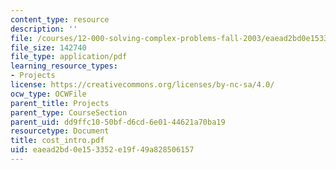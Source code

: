 ```yaml
---
content_type: resource
description: ''
file: /courses/12-000-solving-complex-problems-fall-2003/eaead2bd0e153352e19f49a828506157_cost_intro.pdf
file_size: 142740
file_type: application/pdf
learning_resource_types:
- Projects
license: https://creativecommons.org/licenses/by-nc-sa/4.0/
ocw_type: OCWFile
parent_title: Projects
parent_type: CourseSection
parent_uid: dd9ffc10-50bf-d6cd-6e01-44621a70ba19
resourcetype: Document
title: cost_intro.pdf
uid: eaead2bd-0e15-3352-e19f-49a828506157
---
```

